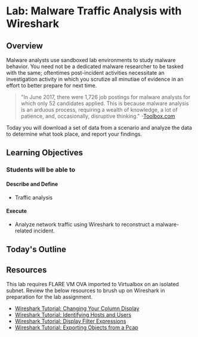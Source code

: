 # Lab: Malware Traffic Analysis with Wireshark 

## Overview

Malware analysts use sandboxed lab environments to study malware behavior. You need not be a dedicated malware researcher to be tasked with the same; oftentimes post-incident activities necessitate an investigation activity in which you scrutize all minutiae of evidence in an effort to better prepare for next time.

> "In June 2017, there were 1,726 job postings for malware analysts for which only 52 candidates applied. This is because malware analysis is an arduous process, requiring a wealth of knowledge, a lot of patience, and, occasionally, disruptive thinking." -[Toolbox.com](https://www.toolbox.com/security/data-security/articles/what-is-malware-analysis-definition-types-stages-best-practices/)

Today you will download a set of data from a scenario and analyze the data to determine what took place, and report your findings.

## Learning Objectives

### Students will be able to

#### Describe and Define

- Traffic analysis

#### Execute

- Analyze network traffic using Wireshark to reconstruct a malware-related incident.

## Today's Outline

## Resources

This lab requires FLARE VM OVA imported to Virtualbox on an isolated subnet. Review the below resources to brush up on Wireshark in preparation for the lab assignment.
- [Wireshark Tutorial: Changing Your Column Display](https://unit42.paloaltonetworks.com/unit42-customizing-wireshark-changing-column-display/)
- [Wireshark Tutorial: Identifying Hosts and Users](https://unit42.paloaltonetworks.com/using-wireshark-identifying-hosts-and-users/)
- [Wireshark Tutorial: Display Filter Expressions](https://unit42.paloaltonetworks.com/using-wireshark-display-filter-expressions/)
- [Wireshark Tutorial: Exporting Objects from a Pcap](https://unit42.paloaltonetworks.com/using-wireshark-exporting-objects-from-a-pcap/)

